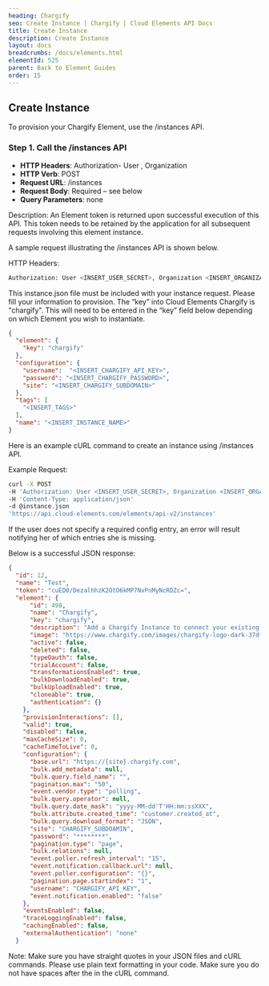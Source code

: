 ```yaml
---
heading: Chargify
seo: Create Instance | Chargify | Cloud Elements API Docs
title: Create Instance
description: Create Instance
layout: docs
breadcrumbs: /docs/elements.html
elementId: 525
parent: Back to Element Guides
order: 15
---
```


## Create Instance

To provision your Chargify Element, use the /instances API.

### Step 1. Call the /instances API

* __HTTP Headers__: Authorization- User <user secret>, Organization <organization secret>
* __HTTP Verb__: POST
* __Request URL__: /instances
* __Request Body__: Required – see below
* __Query Parameters__: none

Description: An Element token is returned upon successful execution of this API. This token needs to be retained by the application for all subsequent requests involving this element instance.

A sample request illustrating the /instances API is shown below.

HTTP Headers:

```bash
Authorization: User <INSERT_USER_SECRET>, Organization <INSERT_ORGANIZATION_SECRET>

```
This instance.json file must be included with your instance request.  Please fill your information to provision.  The “key” into Cloud Elements Chargify is "chargify".  This will need to be entered in the “key” field below depending on which Element you wish to instantiate.

```json
{
  "element": {
    "key": "chargify"
  },
  "configuration": {
    "username":  "<INSERT_CHARGIFY_API_KEY>",
    "password": "<INSERT_CHARGIFY_PASSWORD>",
    "site": "<INSERT_CHARGIFY_SUBDOMAIN>"
  },
  "tags": [
    "<INSERT_TAGS>"
  ],
  "name": "<INSERT_INSTANCE_NAME>"
}
```

Here is an example cURL command to create an instance using /instances API.

Example Request:

```bash
curl -X POST
-H 'Authorization: User <INSERT_USER_SECRET>, Organization <INSERT_ORGANIZATION_SECRET>'
-H 'Content-Type: application/json'
-d @instance.json
'https://api.cloud-elements.com/elements/api-v2/instances'
```

If the user does not specify a required config entry, an error will result notifying her of which entries she is missing.

Below is a successful JSON response:

```json
{
  "id": 12,
  "name": "Test",
  "token": "cuED0/DezalhhzK2OtO6kMP7NvPnMyNcRDZc=",
  "element": {
      "id": 498,
      "name": "Chargify",
      "key": "chargify",
      "description": "Add a Chargify Instance to connect your existing Chargify Enterprise account to the Payments Hub, allowing you to manage your customers, products, etc. across multiple Payments Elements. You will need your Chargify Enterprise account information to add an instance.",
      "image": "https://www.chargify.com/images/chargify-logo-dark-37df595c.png",
      "active": false,
      "deleted": false,
      "typeOauth": false,
      "trialAccount": false,
      "transformationsEnabled": true,
      "bulkDownloadEnabled": true,
      "bulkUploadEnabled": true,
      "cloneable": true,
      "authentication": {}
    },
    "provisionInteractions": [],
    "valid": true,
    "disabled": false,
    "maxCacheSize": 0,
    "cacheTimeToLive": 0,
    "configuration": {
      "base.url": "https://{site}.chargify.com",
      "bulk.add_metadata": null,
      "bulk.query.field_name": "",
      "pagination.max": "50",
      "event.vendor.type": "polling",
      "bulk.query.operator": null,
      "bulk.query.date_mask": "yyyy-MM-dd'T'HH:mm:ssXXX",
      "bulk.attribute.created_time": "customer.created_at",
      "bulk.query.download_format": "JSON",
      "site": "CHARGIFY_SUBDOAMIN",
      "password": "********",
      "pagination.type": "page",
      "bulk.relations": null,
      "event.poller.refresh_interval": "15",
      "event.notification.callback.url": null,
      "event.poller.configuration": "{}",
      "pagination.page.startindex": "1",
      "username": "CHARGIFY_API_KEY",
      "event.notification.enabled": "false"
    },
    "eventsEnabled": false,
    "traceLoggingEnabled": false,
    "cachingEnabled": false,
    "externalAuthentication": "none"
  }
```

Note:  Make sure you have straight quotes in your JSON files and cURL commands.  Please use plain text formatting in your code.  Make sure you do not have spaces after the in the cURL command.
